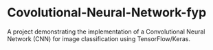 # Covolutional-Neural-Network-fyp
A project demonstrating the implementation of a Convolutional Neural Network (CNN) for image classification using TensorFlow/Keras.
